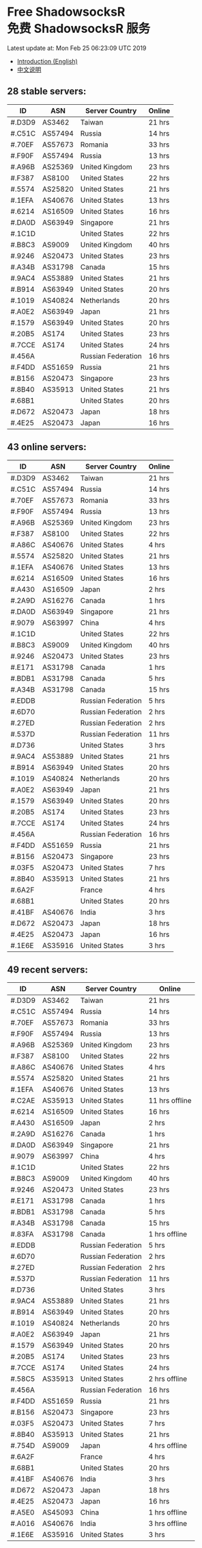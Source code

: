# Free ShadowsocksR<br>免费 ShadowsocksR 服务

Latest update at: Mon Feb 25 06:23:09 UTC 2019

- [Introduction (English)](https://vision-network.readthedocs.io/en/latest/autossr/autossr.html)
- [中文说明](https://vision-network.readthedocs.io/zh_CN/latest/autossr/autossr.html)


## 28 stable servers:

| ID | ASN | Server Country | Online |
| ------ | ------ | ------ | ------ |
| #.D3D9 | AS3462 | Taiwan | 21 hrs |
| #.C51C | AS57494 | Russia | 14 hrs |
| #.70EF | AS57673 | Romania | 33 hrs |
| #.F90F | AS57494 | Russia | 13 hrs |
| #.A96B | AS25369 | United Kingdom | 23 hrs |
| #.F387 | AS8100 | United States | 22 hrs |
| #.5574 | AS25820 | United States | 21 hrs |
| #.1EFA | AS40676 | United States | 13 hrs |
| #.6214 | AS16509 | United States | 16 hrs |
| #.DA0D | AS63949 | Singapore | 21 hrs |
| #.1C1D |  | United States | 22 hrs |
| #.B8C3 | AS9009 | United Kingdom | 40 hrs |
| #.9246 | AS20473 | United States | 23 hrs |
| #.A34B | AS31798 | Canada | 15 hrs |
| #.9AC4 | AS53889 | United States | 21 hrs |
| #.B914 | AS63949 | United States | 20 hrs |
| #.1019 | AS40824 | Netherlands | 20 hrs |
| #.A0E2 | AS63949 | Japan | 21 hrs |
| #.1579 | AS63949 | United States | 20 hrs |
| #.20B5 | AS174 | United States | 23 hrs |
| #.7CCE | AS174 | United States | 24 hrs |
| #.456A |  | Russian Federation | 16 hrs |
| #.F4DD | AS51659 | Russia | 21 hrs |
| #.B156 | AS20473 | Singapore | 23 hrs |
| #.8B40 | AS35913 | United States | 21 hrs |
| #.68B1 |  | United States | 20 hrs |
| #.D672 | AS20473 | Japan | 18 hrs |
| #.4E25 | AS20473 | Japan | 16 hrs |

## 43 online servers:

| ID | ASN | Server Country | Online |
| ------ | ------ | ------ | ------ |
| #.D3D9 | AS3462 | Taiwan | 21 hrs |
| #.C51C | AS57494 | Russia | 14 hrs |
| #.70EF | AS57673 | Romania | 33 hrs |
| #.F90F | AS57494 | Russia | 13 hrs |
| #.A96B | AS25369 | United Kingdom | 23 hrs |
| #.F387 | AS8100 | United States | 22 hrs |
| #.A86C | AS40676 | United States | 4 hrs |
| #.5574 | AS25820 | United States | 21 hrs |
| #.1EFA | AS40676 | United States | 13 hrs |
| #.6214 | AS16509 | United States | 16 hrs |
| #.A430 | AS16509 | Japan | 2 hrs |
| #.2A9D | AS16276 | Canada | 1 hrs |
| #.DA0D | AS63949 | Singapore | 21 hrs |
| #.9079 | AS63997 | China | 4 hrs |
| #.1C1D |  | United States | 22 hrs |
| #.B8C3 | AS9009 | United Kingdom | 40 hrs |
| #.9246 | AS20473 | United States | 23 hrs |
| #.E171 | AS31798 | Canada | 1 hrs |
| #.BDB1 | AS31798 | Canada | 5 hrs |
| #.A34B | AS31798 | Canada | 15 hrs |
| #.EDDB |  | Russian Federation | 5 hrs |
| #.6D70 |  | Russian Federation | 2 hrs |
| #.27ED |  | Russian Federation | 2 hrs |
| #.537D |  | Russian Federation | 11 hrs |
| #.D736 |  | United States | 3 hrs |
| #.9AC4 | AS53889 | United States | 21 hrs |
| #.B914 | AS63949 | United States | 20 hrs |
| #.1019 | AS40824 | Netherlands | 20 hrs |
| #.A0E2 | AS63949 | Japan | 21 hrs |
| #.1579 | AS63949 | United States | 20 hrs |
| #.20B5 | AS174 | United States | 23 hrs |
| #.7CCE | AS174 | United States | 24 hrs |
| #.456A |  | Russian Federation | 16 hrs |
| #.F4DD | AS51659 | Russia | 21 hrs |
| #.B156 | AS20473 | Singapore | 23 hrs |
| #.03F5 | AS20473 | United States | 7 hrs |
| #.8B40 | AS35913 | United States | 21 hrs |
| #.6A2F |  | France | 4 hrs |
| #.68B1 |  | United States | 20 hrs |
| #.41BF | AS40676 | India | 3 hrs |
| #.D672 | AS20473 | Japan | 18 hrs |
| #.4E25 | AS20473 | Japan | 16 hrs |
| #.1E6E | AS35916 | United States | 3 hrs |

## 49 recent servers:

| ID | ASN | Server Country | Online |
| ------ | ------ | ------ | ------ |
| #.D3D9 | AS3462 | Taiwan | 21 hrs |
| #.C51C | AS57494 | Russia | 14 hrs |
| #.70EF | AS57673 | Romania | 33 hrs |
| #.F90F | AS57494 | Russia | 13 hrs |
| #.A96B | AS25369 | United Kingdom | 23 hrs |
| #.F387 | AS8100 | United States | 22 hrs |
| #.A86C | AS40676 | United States | 4 hrs |
| #.5574 | AS25820 | United States | 21 hrs |
| #.1EFA | AS40676 | United States | 13 hrs |
| #.C2AE | AS35913 | United States | 11 hrs offline |
| #.6214 | AS16509 | United States | 16 hrs |
| #.A430 | AS16509 | Japan | 2 hrs |
| #.2A9D | AS16276 | Canada | 1 hrs |
| #.DA0D | AS63949 | Singapore | 21 hrs |
| #.9079 | AS63997 | China | 4 hrs |
| #.1C1D |  | United States | 22 hrs |
| #.B8C3 | AS9009 | United Kingdom | 40 hrs |
| #.9246 | AS20473 | United States | 23 hrs |
| #.E171 | AS31798 | Canada | 1 hrs |
| #.BDB1 | AS31798 | Canada | 5 hrs |
| #.A34B | AS31798 | Canada | 15 hrs |
| #.83FA | AS31798 | Canada | 1 hrs offline |
| #.EDDB |  | Russian Federation | 5 hrs |
| #.6D70 |  | Russian Federation | 2 hrs |
| #.27ED |  | Russian Federation | 2 hrs |
| #.537D |  | Russian Federation | 11 hrs |
| #.D736 |  | United States | 3 hrs |
| #.9AC4 | AS53889 | United States | 21 hrs |
| #.B914 | AS63949 | United States | 20 hrs |
| #.1019 | AS40824 | Netherlands | 20 hrs |
| #.A0E2 | AS63949 | Japan | 21 hrs |
| #.1579 | AS63949 | United States | 20 hrs |
| #.20B5 | AS174 | United States | 23 hrs |
| #.7CCE | AS174 | United States | 24 hrs |
| #.58C5 | AS35913 | United States | 2 hrs offline |
| #.456A |  | Russian Federation | 16 hrs |
| #.F4DD | AS51659 | Russia | 21 hrs |
| #.B156 | AS20473 | Singapore | 23 hrs |
| #.03F5 | AS20473 | United States | 7 hrs |
| #.8B40 | AS35913 | United States | 21 hrs |
| #.754D | AS9009 | Japan | 4 hrs offline |
| #.6A2F |  | France | 4 hrs |
| #.68B1 |  | United States | 20 hrs |
| #.41BF | AS40676 | India | 3 hrs |
| #.D672 | AS20473 | Japan | 18 hrs |
| #.4E25 | AS20473 | Japan | 16 hrs |
| #.A5E0 | AS45093 | China | 1 hrs offline |
| #.A016 | AS40676 | India | 3 hrs offline |
| #.1E6E | AS35916 | United States | 3 hrs |


